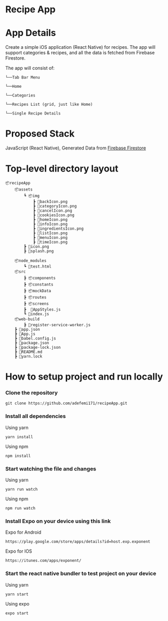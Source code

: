 # Recipe App



# App Details

Create a simple iOS application (React Native) for recipes. The app will support categories & recipes, and all the data is fetched from Firebase Firestore.

The app will consist of:

    └──Tab Bar Menu

    └──Home

    └──Categories

    └──Recipes List (grid, just like Home)

    └──Single Recipe Details


# Proposed Stack

JavaScript (React Native), Generated Data from [Firebase Firestore](https://www.instamobile.io/wp-content/uploads/2019/10/dataArrays.js)


# Top-level directory layout

    📦recipeApp
        📦assets
            ┗ 📦img
                ┣ 📜backIcon.png
                ┣ 📜categoryIcon.png
                ┣ 📜cancelIcon.png
                ┣ 📜cookiesIcon.png
                ┣ 📜homeIcon.png
                ┣ 📜infoIcon.png
                ┣ 📜ingredientsIcon.png
                ┣ 📜listIcon.png
                ┣ 📜menuIcon.png
                ┣ 📜timeIcon.png
            ┣ 📜icon.png
            ┣ 📜splash.png

        📦node_modules
            ┗ 📜test.html
        📦src
            ┣ 📦components
            ┣ 📦constants
            ┣ 📦mockData
            ┣ 📦routes
            ┣ 📦screens
            ┣  📜AppStyles.js
            ┗ 📜index.js
        📦web-build
            ┣ 📜register-service-worker.js
        ┣ 📜app.json
        ┣ 📜App.js
        ┣ 📜babel.config.js
        ┣ 📜package.json
        ┣ 📜package-lock.json
        ┣ 📜README.md
        ┣ 📜yarn.lock


# How to setup project and run locally

### Clone the repository 

```
git clone https://github.com/adefemi171/recipeApp.git
```

### Install all dependencies

Using yarn

```
yarn install
```

Using npm

```
npm install
```

### Start watching the file and changes

Using yarn

```
yarn run watch
```

Using npm

```
npm run watch
```

### Install Expo on your device using this link

Expo for Android

```
https://play.google.com/store/apps/details?id=host.exp.exponent
```

Expo for IOS

```
https://itunes.com/apps/exponent/
```
### Start the react native bundler to test project on your device

Using yarn

```
yarn start
```

Using expo

```
expo start
```            





